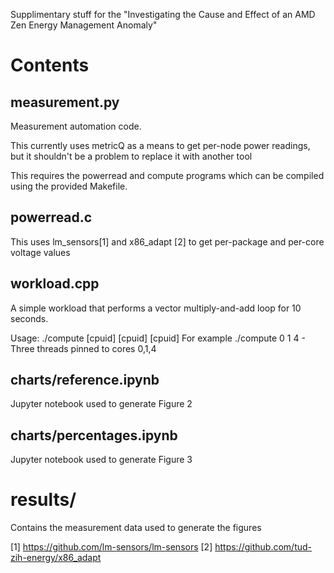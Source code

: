 Supplimentary stuff for the "Investigating the Cause and Effect of an AMD Zen Energy Management Anomaly"

# Contents

## measurement.py

Measurement automation code.

This currently uses metricQ as a means to get per-node power readings, but it shouldn't be a problem to replace it with another tool

This requires the powerread and compute programs which can be compiled using the provided Makefile.
## powerread.c

This uses lm_sensors[1] and x86_adapt [2] to get per-package and
per-core voltage values

## workload.cpp

A simple workload that performs a vector multiply-and-add loop for 10 seconds. 

Usage: ./compute [cpuid] [cpuid] [cpuid]
For example ./compute 0 1 4 - Three threads pinned to cores 0,1,4

## charts/reference.ipynb

Jupyter notebook used to generate Figure 2

## charts/percentages.ipynb

Jupyter notebook used to generate Figure 3

# results/

Contains the measurement data used to generate the figures


[1] https://github.com/lm-sensors/lm-sensors
[2] https://github.com/tud-zih-energy/x86_adapt

